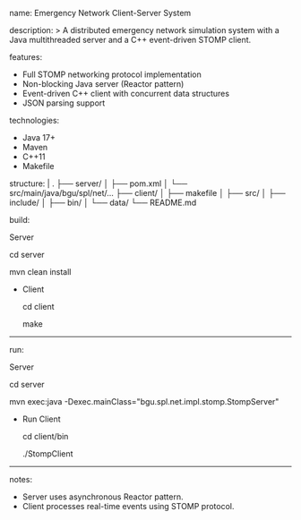name: Emergency Network Client-Server System

description: >
  A distributed emergency network simulation system with a Java multithreaded server and a C++ event-driven STOMP client.

features:
  - Full STOMP networking protocol implementation
  - Non-blocking Java server (Reactor pattern)
  - Event-driven C++ client with concurrent data structures
  - JSON parsing support

technologies:
  - Java 17+
  - Maven
  - C++11
  - Makefile

structure: |
  .
  ├── server/
  │   ├── pom.xml
  │   └── src/main/java/bgu/spl/net/...
  ├── client/
  │   ├── makefile
  │   ├── src/
  │   ├── include/
  │   ├── bin/
  │   └── data/
  └── README.md
  
  build: 
  
  Server
  
  cd server
  
  mvn clean install

-
  Client
  
  cd client
  
  make

---
run: 

  Server
  
  cd server 
  
  mvn exec:java -Dexec.mainClass="bgu.spl.net.impl.stomp.StompServer"

-
  Run Client
  
  cd client/bin
  
  ./StompClient <host> <port>

---
notes:
  - Server uses asynchronous Reactor pattern.
  - Client processes real-time events using STOMP protocol.
